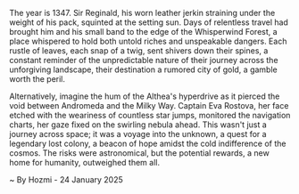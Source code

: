 
The year is 1347.  Sir Reginald, his worn leather jerkin straining under the weight of his pack, squinted at the setting sun.  Days of relentless travel had brought him and his small band to the edge of the Whisperwind Forest, a place whispered to hold both untold riches and unspeakable dangers.  Each rustle of leaves, each snap of a twig, sent shivers down their spines, a constant reminder of the unpredictable nature of their journey across the unforgiving landscape, their destination a rumored city of gold, a gamble worth the peril.

Alternatively, imagine the hum of the Althea's hyperdrive as it pierced the void between Andromeda and the Milky Way.  Captain Eva Rostova, her face etched with the weariness of countless star jumps, monitored the navigation charts, her gaze fixed on the swirling nebula ahead. This wasn't just a journey across space; it was a voyage into the unknown, a quest for a legendary lost colony, a beacon of hope amidst the cold indifference of the cosmos.  The risks were astronomical, but the potential rewards, a new home for humanity, outweighed them all.

~ By Hozmi - 24 January 2025
